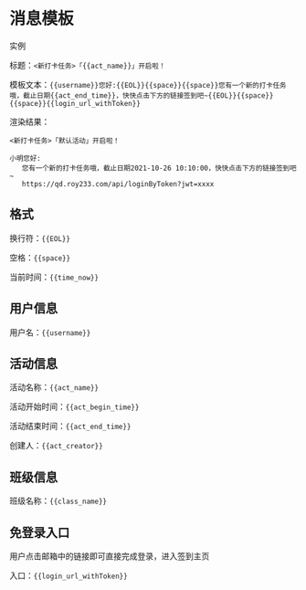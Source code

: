 # 消息模板

实例

标题：`<新打卡任务>「{{act_name}}」开启啦！`

模板文本：`{{username}}您好:{{EOL}}{{space}}{{space}}您有一个新的打卡任务哦，截止日期{{act_end_time}}，快快点击下方的链接签到吧~{{EOL}}{{space}}{{space}}{{login_url_withToken}}`

渲染结果：

```
<新打卡任务>「默认活动」开启啦！
```

```
小明您好:
   您有一个新的打卡任务哦，截止日期2021-10-26 10:10:00，快快点击下方的链接签到吧~
   https://qd.roy233.com/api/loginByToken?jwt=xxxx
```



## 格式

换行符：`{{EOL}}`

空格：`{{space}}`

当前时间：`{{time_now}}`

## 用户信息

用户名：`{{username}}`



## 活动信息

活动名称：`{{act_name}}`

活动开始时间：`{{act_begin_time}}`

活动结束时间：`{{act_end_time}}`

创建人：`{{act_creator}}`



## 班级信息

班级名称：`{{class_name}}`



## 免登录入口

用户点击邮箱中的链接即可直接完成登录，进入签到主页

入口：`{{login_url_withToken}}`
